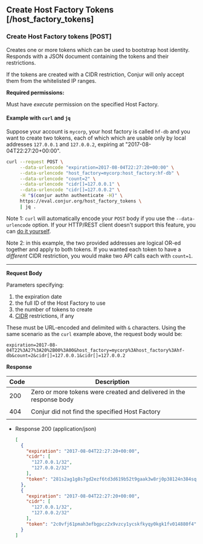 ## Create Host Factory Tokens [/host_factory_tokens]

### Create Host Factory tokens [POST]

Creates one or more tokens which can be used to bootstrap host identity.
Responds with a JSON document containing the tokens and their restrictions.

If the tokens are created with a CIDR restriction, Conjur will only accept them
from the whitelisted IP ranges.

**Required permissions:**

Must have *execute* permission on the specified Host Factory.

#### Example with `curl` and `jq`

Suppose your account is `mycorp`, your host factory is called `hf-db` and you
want to create two tokens, each of which which are usable only by local
addresses `127.0.0.1` and `127.0.0.2`, expiring at "2017-08-04T22:27:20+00:00".

```bash
curl --request POST \
     --data-urlencode "expiration=2017-08-04T22:27:20+00:00" \
     --data-urlencode "host_factory=mycorp:host_factory:hf-db" \
     --data-urlencode "count=2" \
     --data-urlencode "cidr[]=127.0.0.1" \
     --data-urlencode "cidr[]=127.0.0.2" \
     -H "$(conjur authn authenticate -H)" \
     https://eval.conjur.org/host_factory_tokens \
     | jq .
```

Note 1: `curl` will automatically encode your `POST` body if you use the
`--data-urlencode` option. If your HTTP/REST client doesn't support this
feature, you can [do it yourself][mdn-urlencode].

Note 2: in this example, the two provided addresses are logical OR-ed together
and apply to both tokens. If you wanted each token to have a *different* CIDR
restriction, you would make two API calls each with `count=1`.

[mdn-urlencode]: https://developer.mozilla.org/en-US/docs/Glossary/percent-encoding

---

**Request Body**

Parameters specifying:
1. the expiration date
2. the full ID of the Host Factory to use
3. the number of tokens to create
4. [CIDR][cidr] restrictions, if any

[cidr]: https://en.wikipedia.org/wiki/Classless_Inter-Domain_Routing

These must be URL-encoded and delimited with `&` characters. Using the same scenario as the `curl` example above, the request body would be:

`expiration=2017-08-04T22%3A27%3A20%2B00%3A00&host_factory=mycorp%3Ahost_factory%3Ahf-db&count=2&cidr[]=127.0.0.1&cidr[]=127.0.0.2`

**Response**

| Code | Description                                                         |
|------|---------------------------------------------------------------------|
| 200  | Zero or more tokens were created and delivered in the response body |
|<!-- include(partials/http_403.md) -->|
| 404  | Conjur did not find the specified Host Factory                      |
|<!-- include(partials/http_422.md) -->|

+ Response 200 (application/json)

    ```json
    [
      {
        "expiration": "2017-08-04T22:27:20+00:00",
        "cidr": [
          "127.0.0.1/32",
          "127.0.0.2/32"
        ],
        "token": "281s2ag1g8s7gd2ezf6td3d619b52t9gaak3w8rj0p38124n384sq7x"
      },
      {
        "expiration": "2017-08-04T22:27:20+00:00",
        "cidr": [
          "127.0.0.1/32",
          "127.0.0.2/32"
        ],
        "token": "2c0vfj61pmah3efbgpcz2x9vzcy1ycskfkyqy0kgk1fv014880f4"
      }
    ]
    ```
